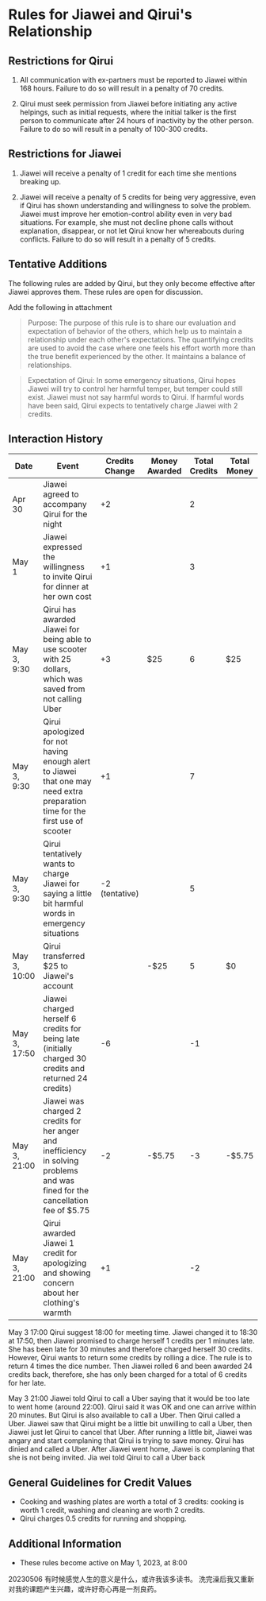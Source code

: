 # Rules for Jiawei and Qirui's Relationship

## Restrictions for Qirui

1. All communication with ex-partners must be reported to Jiawei within 168 hours. Failure to do so will result in a penalty of 70 credits.

2. Qirui must seek permission from Jiawei before initiating any active helpings, such as initial requests, where the initial talker is the first person to communicate after 24 hours of inactivity by the other person. Failure to do so will result in a penalty of 100-300 credits.

## Restrictions for Jiawei

1. Jiawei will receive a penalty of 1 credit for each time she mentions breaking up.

2. Jiawei will receive a penalty of 5 credits for being very aggressive, even if Qirui has shown understanding and willingness to solve the problem. Jiawei must improve her emotion-control ability even in very bad situations. For example, she must not decline phone calls without explanation, disappear, or not let Qirui know her whereabouts during conflicts. Failure to do so will result in a penalty of 5 credits.

## Tentative Additions

The following rules are added by Qirui, but they only become effective after Jiawei approves them. These rules are open for discussion.

Add the following in attachment

> Purpose: The purpose of this rule is to share our evaluation and expectation of behavior of the others, which help us to maintain a relationship under each other's expectations. The quantifying credits are used to avoid the case where one feels his effort worth more than the true benefit experienced by the other. It maintains a balance of relationships.

> Expectation of Qirui: In some emergency situations, Qirui hopes Jiawei will try to control her harmful temper, but temper could still exist. Jiawei must not say harmful words to Qirui. If harmful words have been said, Qirui expects to tentatively charge Jiawei with 2 credits.

## Interaction History


| Date         | Event                                                                                                  | Credits Change | Money Awarded | Total Credits | Total Money |
| ------------ | ------------------------------------------------------------------------------------------------------ | -------------- | ------------- | ------------- | ----------- |
| Apr 30       | Jiawei agreed to accompany Qirui for the night                                                          | +2             |               | 2             |             |
| May 1        | Jiawei expressed the willingness to invite Qirui for dinner at her own cost                             | +1             |               | 3             |             |
| May 3, 9:30  | Qirui has awarded Jiawei for being able to use scooter with 25 dollars, which was saved from not calling Uber  | +3            | $25           | 6             | $25         |
| May 3, 9:30  | Qirui apologized for not having enough alert to Jiawei that one may need extra preparation time for the first use of scooter  | +1 |              | 7             |          |
| May 3, 9:30  | Qirui tentatively wants to charge Jiawei for saying a little bit harmful words in emergency situations   | -2 (tentative) |               | 5             |          |
| May 3, 10:00 | Qirui transferred $25 to Jiawei's account                                                                  |                | -$25          | 5             | $0          |
| May 3, 17:50 | Jiawei charged herself 6 credits for being late (initially charged 30 credits and returned 24 credits)    | -6             |               | -1            |          |
| May 3, 21:00 | Jiawei was charged 2 credits for her anger and inefficiency in solving problems and was fined for the cancellation fee of $5.75 | -2 | -$5.75        | -3            | -$5.75      |
| May 3, 21:00 | Qirui awarded Jiawei 1 credit for apologizing and showing concern about her clothing's warmth              | +1 ||-2    


May 3 17:00 Qirui suggest 18:00 for meeting time. Jiawei changed it to 18:30 at 17:50, then Jiawei promised to charge herself 1 credits per 1 minutes late. She has been late for 30 minutes and therefore charged herself 30 credits. However, Qirui wants to return some credits by rolling a dice. The rule is to return 4 times the dice number. Then Jiawei rolled 6 and been awarded 24 credits back, therefore, she has only been charged for a total of 6 credits for her late.

May 3 21:00 Jiawei told Qirui to call a Uber saying that it would be too late to went home (around 22:00). Qirui said it was OK and one can arrive within 20 minutes. But Qirui is also available to call a Uber. Then Qirui called a Uber. Jiawei saw that Qirui might be a little bit unwilling to call a Uber, then Jiawei just let Qirui to cancel that Uber. After running a little bit, Jiawei was angary and start complaning that Qirui is trying to save money. Qirui has dinied and called a Uber. After Jiawei went home, Jiawei is complaning that she is not being invited. Jia wei told Qirui to call a Uber back


## General Guidelines for Credit Values



- Cooking and washing plates are worth a total of 3 credits: cooking is worth 1 credit, washing and cleaning are worth 2 credits.
- Qirui charges 0.5 credits for running and shopping.

## Additional Information

- These rules become active on May 1, 2023, at 8:00


20230506
有时候感觉人生的意义是什么，或许我该多读书。
洗完澡后我又重新对我的课题产生兴趣，或许好奇心再是一剂良药。

